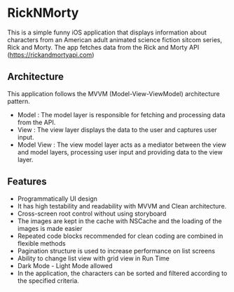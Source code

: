 # RickNMorty
This is a simple funny iOS application that displays information about characters from an American adult animated science fiction sitcom series, Rick and Morty. 
The app fetches data from the Rick and Morty API (https://rickandmortyapi.com)

## Architecture

This application follows the MVVM (Model-View-ViewModel) architecture pattern.
- Model      : The model layer is responsible for fetching and processing data from the API.
- View       : The view layer displays the data to the user and captures user input. 
- Model View : The view model layer acts as a mediator between the view and model layers, processing user input and providing data to the view layer.

## Features
- Programmatically UI design
- It has high testability and readability with MVVM and Clean architecture.
- Cross-screen root control without using storyboard
- The images are kept in the cache with NSCache and the loading of the images is made easier 
- Repeated code blocks recommended for clean coding are combined in flexible methods
- Pagination structure is used to increase performance on list screens
- Ability to change list view with grid view in Run Time
- Dark Mode - Light Mode allowed
- In the application, the characters can be sorted and filtered according to the specified criteria.

